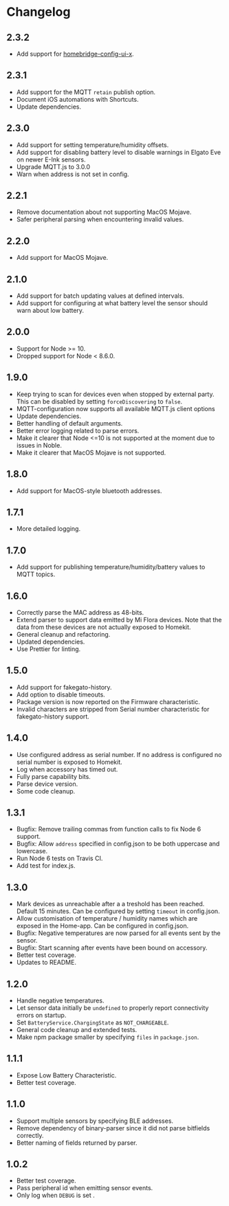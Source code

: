 # Changelog

## 2.3.2

* Add support for [homebridge-config-ui-x](https://github.com/oznu/homebridge-config-ui-x).

## 2.3.1

* Add support for the MQTT `retain` publish option.
* Document iOS automations with Shortcuts.
* Update dependencies.


## 2.3.0

* Add support for setting temperature/humidity offsets.
* Add support for disabling battery level to disable warnings in Elgato Eve on newer E-Ink sensors.
* Upgrade MQTT.js to 3.0.0
* Warn when address is not set in config.

## 2.2.1

* Remove documentation about not supporting MacOS Mojave.
* Safer peripheral parsing when encountering invalid values.

## 2.2.0

* Add support for MacOS Mojave.

## 2.1.0

* Add support for batch updating values at defined intervals. 
* Add support for configuring at what battery level the sensor should warn about low battery.

## 2.0.0

* Support for Node >= 10. 
* Dropped support for Node < 8.6.0.

## 1.9.0

* Keep trying to scan for devices even when stopped by external party. This can be disabled by setting `forceDiscovering` to `false`.
* MQTT-configuration now supports all available MQTT.js client options
* Update dependencies.
* Better handling of default arguments.
* Better error logging related to parse errors.
* Make it clearer that Node <=10 is not supported at the moment due to issues in Noble.
* Make it clearer that MacOS Mojave is not supported.

## 1.8.0

* Add support for MacOS-style bluetooth addresses.

## 1.7.1

* More detailed logging.

## 1.7.0

* Add support for publishing temperature/humidity/battery values to MQTT topics.

## 1.6.0

* Correctly parse the MAC address as 48-bits.
* Extend parser to support data emitted by Mi Flora devices. Note that the data from these devices are not actually exposed to Homekit.
* General cleanup and refactoring.
* Updated dependencies.
* Use Prettier for linting.

## 1.5.0

* Add support for fakegato-history.
* Add option to disable timeouts.
* Package version is now reported on the Firmware characteristic.
* Invalid characters are stripped from Serial number characteristic for fakegato-history support.

## 1.4.0

* Use configured address as serial number. If no address is configured no serial number is exposed to Homekit.
* Log when accessory has timed out.
* Fully parse capability bits.
* Parse device version.
* Some code cleanup.


## 1.3.1

* Bugfix: Remove trailing commas from function calls to fix Node 6 support.
* Bugfix: Allow `address` specified in config.json to be both uppercase and lowercase.
* Run Node 6 tests on Travis CI.
* Add test for index.js.

## 1.3.0

* Mark devices as unreachable after a a treshold has been reached. Default 15 minutes. Can be configured by setting `timeout` in config.json.
* Allow customisation of temperature / humidity names which are exposed in the Home-app. Can be configured in config.json.
* Bugfix: Negative temperatures are now parsed for all events sent by the sensor.
* Bugfix: Start scanning after events have been bound on accessory.
* Better test coverage.
* Updates to README.

## 1.2.0

* Handle negative temperatures. 
* Let sensor data initially be `undefined` to properly report connectivity errors on startup.
* Set `BatteryService.ChargingState` as `NOT_CHARGEABLE`.
* General code cleanup and extended tests.
* Make npm package smaller by specifying `files` in `package.json`.

## 1.1.1

* Expose Low Battery Characteristic.
* Better test coverage.

## 1.1.0

* Support multiple sensors by specifying BLE addresses.
* Remove dependency of binary-parser since it did not parse bitfields correctly.
* Better naming of fields returned by parser.

## 1.0.2

* Better test coverage.
* Pass peripheral id when emitting sensor events.
* Only log when `DEBUG` is set .
